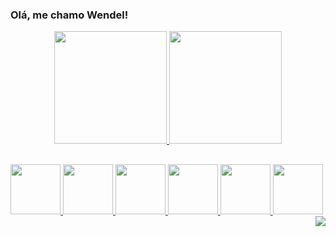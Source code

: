 ### Olá, me chamo Wendel!





<div align="center">
  <a href="https://github.com/WendelLR99">
  <img height="180em" src="https://github-readme-stats.vercel.app/api?username=WendelLR99&show_icons=true&theme=dark&include_all_commits=true&count_private=true"/>
  <img height="180em" src="https://github-readme-stats.vercel.app/api/top-langs/?username=WendelLR99&layout=compact&langs_count=7&theme=dark"/>
</div>
  
##
  
<img src="https://cdn.jsdelivr.net/gh/devicons/devicon/icons/vscode/vscode-original-wordmark.svg" style="height:80px; width:80px;"/>
<img src="https://cdn.jsdelivr.net/gh/devicons/devicon/icons/javascript/javascript-original.svg" style="height:80px; width:80px;"/>
<img src="https://cdn.jsdelivr.net/gh/devicons/devicon/icons/git/git-original.svg" style="height:80px; width:80px;"/>
<img src="https://cdn.jsdelivr.net/gh/devicons/devicon/icons/bootstrap/bootstrap-original-wordmark.svg" style="height:80px; width:80px;"/>
<img src="https://cdn.jsdelivr.net/gh/devicons/devicon/icons/html5/html5-original.svg" style="height:80px; width:80px;"/>
<img src="https://cdn.jsdelivr.net/gh/devicons/devicon/icons/css3/css3-original.svg" style="height:80px; width:80px;"/>
          
<img align="right" src="https://cdn.discordapp.com/attachments/826504567667032114/997207439139151872/perfil-git.gif">
